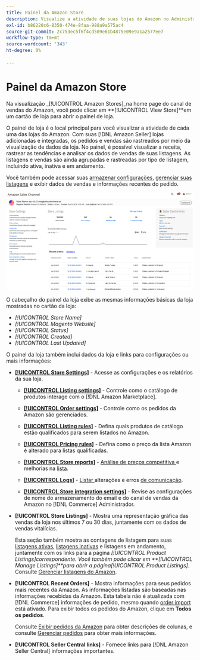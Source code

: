 ```yaml
---
title: Painel da Amazon Store
description: Visualize a atividade de suas lojas do Amazon no Administrador de comércio usando o painel da loja da Amazon.
exl-id: b86220c6-8350-474e-8faa-988a9a575ac4
source-git-commit: 2c753ec5f6f4cd509e61b4875e09e9a1a2577ee7
workflow-type: tm+mt
source-wordcount: '343'
ht-degree: 0%

---
```


# Painel da Amazon Store


Na visualização _[!UICONTROL Amazon Stores]_na home page do canal de vendas do Amazon, você pode clicar em **[!UICONTROL View Store]**em um cartão de loja para abrir o painel de loja.

O painel de loja é o local principal para você visualizar a atividade de cada uma das lojas do Amazon. Com suas [!DNL Amazon Seller] lojas adicionadas e integradas, os pedidos e vendas são rastreados por meio da visualização de dados da loja. No painel, é possível visualizar a receita, rastrear as tendências e analisar os dados de vendas de suas listagens. As listagens e vendas são ainda agrupadas e rastreadas por tipo de listagem, incluindo ativa, inativa e em andamento.

Você também pode acessar suas [armazenar configurações](./ob-store-review.md), [gerenciar suas listagens](./managing-product-listings.md) e exibir dados de vendas e informações recentes do pedido.

![Painel da Amazon Store](assets/amazon-store-dashboard.png)

O cabeçalho do painel da loja exibe as mesmas informações básicas da loja mostradas no cartão da loja:

- _[!UICONTROL Store Name]_
- _[!UICONTROL Magento Website]_
- _[!UICONTROL Status]_
- _[!UICONTROL Created]_
- _[!UICONTROL Last Updated]_

O painel da loja também inclui dados da loja e links para configurações ou mais informações:

- [**[!UICONTROL Store Settings]**](./ob-store-review.md) - Acesse as configurações e os relatórios da sua loja.

   - [**[!UICONTROL Listing settings]**](./listing-settings.md) - Controle como o catálogo de produtos interage com o  [!DNL Amazon Marketplace].

   - [**[!UICONTROL Order settings]**](./order-settings.md) - Controle como os pedidos da Amazon são gerenciados.

   - [**[!UICONTROL Listing rules]**](./listing-rules.md) - Defina quais produtos de catálogo estão qualificados para serem listados no Amazon.

   - [**[!UICONTROL Pricing rules]**](./pricing-products.md) - Defina como o preço da lista Amazon é alterado para listas qualificadas.

   - [**[!UICONTROL Store reports]**](./amazon-logs-reports.md) -  [Análise de preços competitiva ](./competitive-price-analysis.md) e melhorias na  [lista](./listing-improvements.md).

   - [**[!UICONTROL Logs]**](./amazon-logs-reports.md) -  [Listar ](./listing-changes-log.md) alterações e erros  [de comunicação](./communication-errors-log.md).

   - [**[!UICONTROL Store integration settings]**](./store-integration-settings.md) - Revise as configurações de nome do armazenamento do email e do canal de vendas da Amazon no  [!DNL Commerce] Administrador.

- **[!UICONTROL Store Listings]** - Mostra uma representação gráfica das vendas da loja nos últimos 7 ou 30 dias, juntamente com os dados de vendas vitalícias.

   Esta seção também mostra as contagens de listagem para suas [listagens ativas](./active-listings.md), [listagens inativas](./inactive-listings.md) e listagens em andamento, juntamente com os links para a página _[!UICONTROL Product Listings]_correspondente. Você também pode clicar em **[!UICONTROL Manage Listings]**para abrir a página_[!UICONTROL Product Listings]_. Consulte [Gerenciar listagens do Amazon](./managing-product-listings.md).

- **[!UICONTROL Recent Orders]** - Mostra informações para seus pedidos mais recentes da Amazon. As informações listadas são baseadas nas informações recebidas da Amazon. Esta tabela não é atualizada com [!DNL Commerce] informações de pedido, mesmo quando [order import](./order-settings.md) está ativado. Para exibir todos os pedidos do Amazon, clique em **Todos os pedidos**.

   Consulte [Exibir pedidos da Amazon](./amazon-orders-all.md) para obter descrições de colunas, e consulte [Gerenciar pedidos](./managing-orders.md) para obter mais informações.

- **[!UICONTROL Seller Central links]** - Fornece links para  [!DNL Amazon Seller Central] informações importantes.
